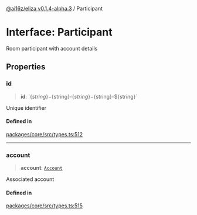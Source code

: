 [@ai16z/eliza v0.1.4-alpha.3](../index.md) / Participant

# Interface: Participant

Room participant with account details

## Properties

### id

> **id**: \`$\{string\}-$\{string\}-$\{string\}-$\{string\}-$\{string\}\`

Unique identifier

#### Defined in

[packages/core/src/types.ts:512](https://github.com/amit0365/eliza/blob/main/packages/core/src/types.ts#L512)

***

### account

> **account**: [`Account`](Account.md)

Associated account

#### Defined in

[packages/core/src/types.ts:515](https://github.com/amit0365/eliza/blob/main/packages/core/src/types.ts#L515)
